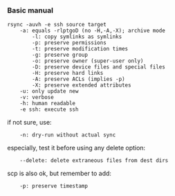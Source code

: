 ---
---
### Basic manual
```
rsync -auvh -e ssh source target
    -a: equals -rlptgoD (no -H,-A,-X); archive mode
        -l: copy symlinks as symlinks
        -p: preserve permissions
        -t: preserve modification times
        -g: preserve group
        -o: preserve owner (super-user only)
        -D: preserve device files and special files
        -H: preserve hard links
        -A: preserve ACLs (implies -p)
        -X: preserve extended attributes
    -u: only update new
    -v: verbose
    -h: human readable
    -e ssh: execute ssh
```

if not sure, use:
```
    -n: dry-run without actual sync
```

especially, test it before using any delete option:
```
    --delete: delete extraneous files from dest dirs
```

scp is also ok, but remember to add:
```
    -p: preserve timestamp
```
